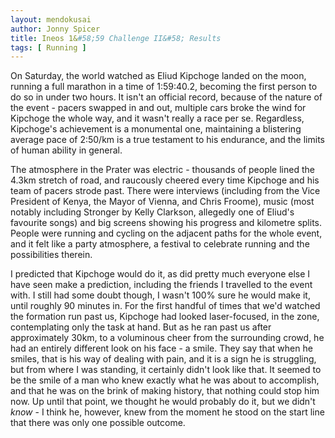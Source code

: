```yaml
---
layout: mendokusai
author: Jonny Spicer
title: Ineos 1&#58;59 Challenge II&#58; Results
tags: [ Running ]
---
```

On Saturday, the world watched as Eliud Kipchoge landed on the moon, running a full marathon in a time of 1:59:40.2, becoming the
first person to do so in under two hours. It isn't an official record, because of the nature of the event - pacers swapped in and
out, multiple cars broke the wind for Kipchoge the whole way, and it wasn't really a race per se. Regardless, Kipchoge's achievement
is a monumental one, maintaining a blistering average pace of 2:50/km is a true testament to his endurance, and the limits of human
ability in general.

The atmosphere in the Prater was electric - thousands of people lined the 4.3km stretch of road, and raucously cheered every time
Kipchoge and his team of pacers strode past. There were interviews (including from the Vice President of Kenya, the Mayor of Vienna,
and Chris Froome), music (most notably including Stronger by Kelly Clarkson, allegedly one of Eliud's favourite songs) and big
screens showing his progress and kilometre splits. People were running and cycling on the adjacent paths for the whole event, and
it felt like a party atmosphere, a festival to celebrate running and the possibilities therein.

I predicted that Kipchoge would do it, as did pretty much everyone else I have seen make a prediction, including the friends I
travelled to the event with. I still had some doubt though, I wasn't 100% sure he would make it, until roughly 90 minutes in.
For the first handful of times that we'd watched the formation run past us, Kipchoge had looked laser-focused, in the zone,
contemplating only the task at hand. But as he ran past us after approximately 30km, to a voluminous cheer from the surrounding
crowd, he had an entirely different look on his face - a smile. They say that when he smiles, that is his way of dealing with
pain, and it is a sign he is struggling, but from where I was standing, it certainly didn't look like that. It seemed to be the
smile of a man who knew exactly what he was about to accomplish, and that he was on the brink of making history, that nothing
could stop him now. Up until that point, we thought he would probably do it, but we didn't *know* - I think he, however, knew
from the moment he stood on the start line that there was only one possible outcome.